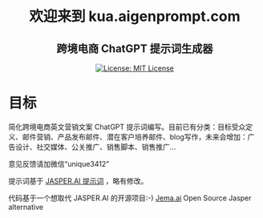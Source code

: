 

<h1 align="center">欢迎来到 kua.aigenprompt.com</h1>
<h2 align="center">跨境电商 ChatGPT 提示词生成器</h2>
<p align="center">
  <a href="https://opensource.org/licenses/MIT" target="_blank">
    <img alt="License: MIT License" src="https://img.shields.io/badge/License-MIT License-yellow.svg" />
  </a>
</p>

# 目标
简化跨境电商英文营销文案 ChatGPT 提示词编写。目前已有分类：目标受众定义、邮件营销、产品发布邮件、潜在客户培养邮件、blog写作，未来会增加：广告设计、社交媒体、公关推广、销售脚本、销售推广...

意见反馈请加微信“unique3412”


提示词基于 [JASPER.AI 提示词](https://www.jasper.ai/blog/ai-prompts-for-business) ，略有修改。

代码基于一个想取代 JASPER.AI 的开源项目:-) [Jema.ai](https://github.com/yuvalsuede/jasper-alternative-gpt) Open Source Jasper alternative

